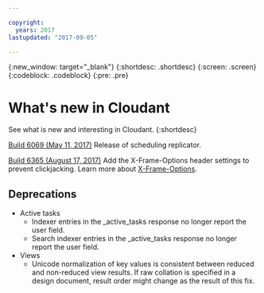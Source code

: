 ```yaml
---

copyright:
  years: 2017
lastupdated: "2017-09-05"

---
```


{:new_window: target="_blank"}
{:shortdesc: .shortdesc}
{:screen: .screen}
{:codeblock: .codeblock}
{:pre: .pre}

<!-- Acrolinx: 2017-07-11 -->

# What's new in Cloudant

See what is new and interesting in Cloudant. 
{:shortdesc}

[Build 6069 (May 11, 2017)](/docs/services/Cloudant/release_info/release_notes.html#build-6069-may-11-2017)
Release of scheduling replicator.

[Build 6365 (August 17, 2017)](/docs/services/Cloudant/release_info/release_notes.html#build-6365-august-17-2017)
Add the X-Frame-Options header settings to prevent clickjacking. Learn more about [X-Frame-Options](../release_info/deprecations.html#x-frame-options-setting).


## Deprecations

- Active tasks
    - Indexer entries in the _active_tasks response no longer report the user field.
    - Search indexer entries in the _active_tasks response no longer report the user field.
- Views
    - Unicode normalization of key values is consistent between reduced and non-reduced view results. If raw collation is specified in a design document, result order might change as the result of this fix.


